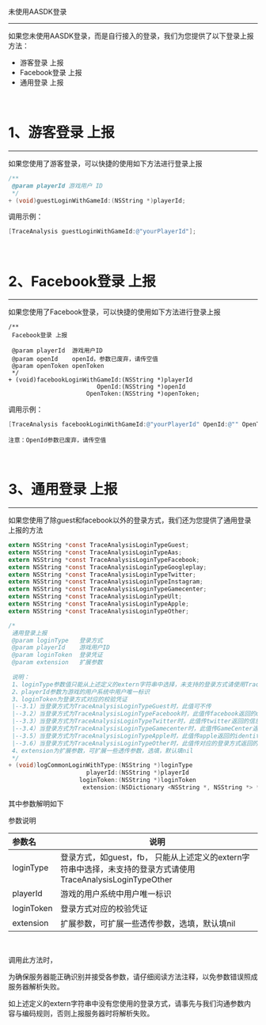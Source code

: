 
未使用AASDK登录

---

如果您未使用AASDK登录，而是自行接入的登录，我们为您提供了以下登录上报方法：

- 游客登录 上报
- Facebook登录 上报
- 通用登录 上报

<br>

# 1、游客登录 上报

---

如果您使用了游客登录，可以快捷的使用如下方法进行登录上报

```objective-c
/**
 @param playerId 游戏用户 ID
 */
+ (void)guestLoginWithGameId:(NSString *)playerId;
```

调用示例：

```objective-c
[TraceAnalysis guestLoginWithGameId:@"yourPlayerId"];
```

<br>

# 2、Facebook登录 上报

---

如果您使用了Facebook登录，可以快捷的使用如下方法进行登录上报

```
/**
 Facebook登录 上报
 
 @param playerId  游戏用户ID
 @param openId    openId，参数已废弃，请传空值
 @param openToken openToken
 */
+ (void)facebookLoginWithGameId:(NSString *)playerId
                         OpenId:(NSString *)openId
                      OpenToken:(NSString *)openToken;
```

调用示例：

```objective-c
[TraceAnalysis facebookLoginWithGameId:@"yourPlayerId" OpenId:@"" OpenToken:@"your open token"];
```

`注意：OpenId参数已废弃，请传空值`


<br>

# 3、通用登录 上报

---

如果您使用了除guest和facebook以外的登录方式，我们还为您提供了通用登录上报的方法


```objective-c
extern NSString *const TraceAnalysisLoginTypeGuest;
extern NSString *const TraceAnalysisLoginTypeAas;
extern NSString *const TraceAnalysisLoginTypeFacebook;
extern NSString *const TraceAnalysisLoginTypeGoogleplay;
extern NSString *const TraceAnalysisLoginTypeTwitter;
extern NSString *const TraceAnalysisLoginTypeInstagram;
extern NSString *const TraceAnalysisLoginTypeGamecenter;
extern NSString *const TraceAnalysisLoginTypeUlt;
extern NSString *const TraceAnalysisLoginTypeApple;
extern NSString *const TraceAnalysisLoginTypeOther;

/*
 通用登录上报
 @param loginType   登录方式
 @param playerId    游戏用户ID
 @param loginToken  登录凭证
 @param extension   扩展参数
 
 说明：
 1、loginType参数值只能从上述定义的extern字符串中选择，未支持的登录方式请使用TraceAnalysisLoginTypeOther
 2、playerId参数为游戏的用户系统中用户唯一标识
 3、loginToken为登录方式对应的校验凭证
 |--3.1）当登录方式为TraceAnalysisLoginTypeGuest时，此值可不传
 |--3.2）当登录方式为TraceAnalysisLoginTypeFacebook时，此值传facebook返回的openToken
 |--3.3）当登录方式为TraceAnalysisLoginTypeTwitter时，此值传twitter返回的信息拼接成的json字符串，格式：{"twitterId":"xx","twitterUserName":"xx","twitterAuthToken":"xx"}
 |--3.4）当登录方式为TraceAnalysisLoginTypeGamecenter时，此值传GameCenter返回的teamPlayerID或playerID
 |--3.5）当登录方式为TraceAnalysisLoginTypeApple时，此值传apple返回的identityToken字符串
 |--3.6）当登录方式为TraceAnalysisLoginTypeOther时，此值传对应的登录方式返回的能校验用户合法性的对应参数
 4、extension为扩展参数，可扩展一些透传参数，选填，默认填nil
 */
+ (void)logCommonLoginWithType:(NSString *)loginType
                      playerId:(NSString *)playerId
                    loginToken:(NSString *)loginToken
                     extension:(NSDictionary <NSString *, NSString *> *)extension;
```

其中参数解明如下

参数说明

|参数名|说明|
|:----  |-----   |
|loginType |登录方式，如guest，fb，  只能从上述定义的extern字符串中选择，未支持的登录方式请使用TraceAnalysisLoginTypeOther|
|playerId |游戏的用户系统中用户唯一标识 |
|loginToken |登录方式对应的校验凭证  |
|extension |扩展参数，可扩展一些透传参数，选填，默认填nil |

<br>

调用此方法时，

为确保服务器能正确识别并接受各参数，请仔细阅读方法注释，以免参数错误照成服务器解析失败。

如上述定义的extern字符串中没有您使用的登录方式，请事先与我们沟通参数内容与编码规则，否则上报服务器时将解析失败。

<br>
<br>
<br>
<br>
